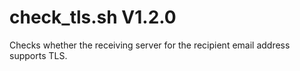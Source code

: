 check_tls.sh V1.2.0
===================

Checks whether the receiving server for the recipient email address supports TLS.
